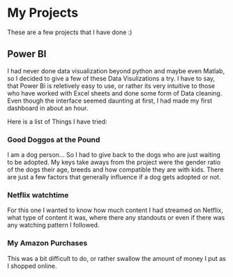 # My Projects
These are a few projects that I have done :)

## Power BI
I had never done data visualization beyond python and maybe even Matlab, so I decided to give a few of these Data Visulizations a try. I have to say, that Power Bi is reletively easy to use, or rather its very intuitive to those who have worked with Excel sheets and done some form of Data cleaning. Even though the interface seemed daunting at first, I had made my first dashboard in about an hour. 

Here is a list of Things I have tried:

### Good Doggos at the Pound

I am a dog person... So I had to give back to the dogs who are just waiting to be adopted. My keys take aways from the project were the gender ratio of the dogs their age, breeds and how compatible they are with kids. There are just a few factors that generally influence if a dog gets adopted or not.

### Netflix watchtime
For this one I wanted to know how much content I had streamed on Netflix, what type of content it was, where there any standouts or even if there was any watching pattern I followed. 

### My Amazon Purchases 
This was a bit difficult to do, or rather swallow the amount of money I put as I shopped online. 
